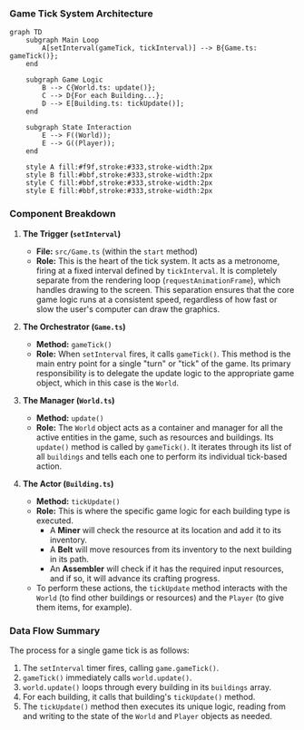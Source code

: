 ### Game Tick System Architecture

```mermaid
graph TD
    subgraph Main Loop
        A[setInterval(gameTick, tickInterval)] --> B{Game.ts: gameTick()};
    end

    subgraph Game Logic
        B --> C{World.ts: update()};
        C --> D{For each Building...};
        D --> E[Building.ts: tickUpdate()];
    end

    subgraph State Interaction
        E --> F((World));
        E --> G((Player));
    end

    style A fill:#f9f,stroke:#333,stroke-width:2px
    style B fill:#bbf,stroke:#333,stroke-width:2px
    style C fill:#bbf,stroke:#333,stroke-width:2px
    style E fill:#bbf,stroke:#333,stroke-width:2px
```

### Component Breakdown

1.  **The Trigger (`setInterval`)**
    *   **File:** `src/Game.ts` (within the `start` method)
    *   **Role:** This is the heart of the tick system. It acts as a metronome, firing at a fixed interval defined by `tickInterval`. It is completely separate from the rendering loop (`requestAnimationFrame`), which handles drawing to the screen. This separation ensures that the core game logic runs at a consistent speed, regardless of how fast or slow the user's computer can draw the graphics.

2.  **The Orchestrator (`Game.ts`)**
    *   **Method:** `gameTick()`
    *   **Role:** When `setInterval` fires, it calls `gameTick()`. This method is the main entry point for a single "turn" or "tick" of the game. Its primary responsibility is to delegate the update logic to the appropriate game object, which in this case is the `World`.

3.  **The Manager (`World.ts`)**
    *   **Method:** `update()`
    *   **Role:** The `World` object acts as a container and manager for all the active entities in the game, such as resources and buildings. Its `update()` method is called by `gameTick()`. It iterates through its list of all `buildings` and tells each one to perform its individual tick-based action.

4.  **The Actor (`Building.ts`)**
    *   **Method:** `tickUpdate()`
    *   **Role:** This is where the specific game logic for each building type is executed.
        *   A **Miner** will check the resource at its location and add it to its inventory.
        *   A **Belt** will move resources from its inventory to the next building in its path.
        *   An **Assembler** will check if it has the required input resources, and if so, it will advance its crafting progress.
    *   To perform these actions, the `tickUpdate` method interacts with the `World` (to find other buildings or resources) and the `Player` (to give them items, for example).

### Data Flow Summary

The process for a single game tick is as follows:

1.  The `setInterval` timer fires, calling `game.gameTick()`.
2.  `gameTick()` immediately calls `world.update()`.
3.  `world.update()` loops through every building in its `buildings` array.
4.  For each building, it calls that building's `tickUpdate()` method.
5.  The `tickUpdate()` method then executes its unique logic, reading from and writing to the state of the `World` and `Player` objects as needed.
